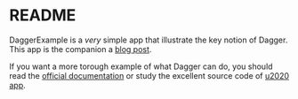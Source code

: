 # README 

DaggerExample is a *very* simple app that illustrate the key notion of Dagger. This app is the companion a [blog post](http://tulipemoutarde.be/2015/01/13/dependency-injection-dagger.html).

If you want a more torough example of what Dagger can do, you should read the [official documentation](https://square.github.io/dagger/) or study the excellent source code of [u2020 app](https://github.com/JakeWharton/u2020).